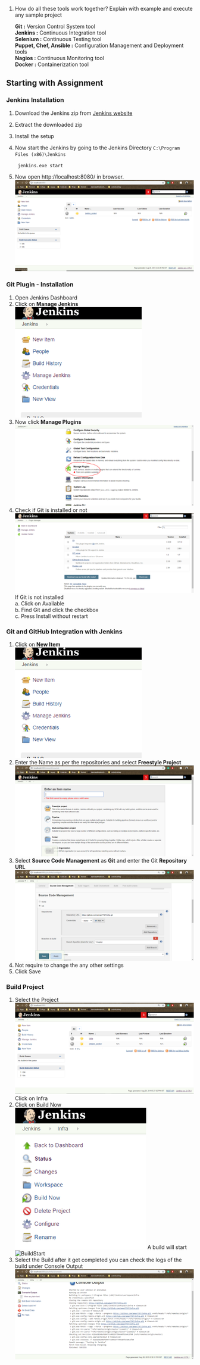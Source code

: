1. How do all these tools work together?  Explain with example and execute any sample project

    **Git :** Version Control System tool    
    **Jenkins :** Continuous Integration tool  
    **Selenium :** Continuous Testing tool  
    **Puppet, Chef, Ansible :** Configuration Management and Deployment tools   
    **Nagios :** Continuous Monitoring tool  
    **Docker :** Containerization tool

## Starting with Assignment

### Jenkins Installation
1. Download the  Jenkins zip from [Jenkins website](https://jenkins.io/)
2. Extract the downloaded zip
3. Install the setup
4. Now start the Jenkins by going to the Jenkins Directory `C:\Program Files (x86)\Jenkins`
    
        jenkins.exe start
5. Now open http://localhost:8080/ in browser.
![InstallationJenkins](https://github.com/aman7797/Infra/blob/master/Assignment%201/img/InstallationJenkins.PNG)

### Git Plugin - Installation
1. Open Jenkins Dashboard
2. Click on **Manage Jenkins**   
![ManageJenkins](https://github.com/aman7797/Infra/blob/master/Assignment%201/img/ManageJenkins.PNG)
3. Now click **Manage Plugins**  
![ManagePlugin](https://github.com/aman7797/Infra/blob/master/Assignment%201/img/ManagePlugin.PNG)
4. Check if Git is installed or not  
![GitPlugin](https://github.com/aman7797/Infra/blob/master/Assignment%201/img/GitPlugin.PNG)
If Git is not installed   
a. Click on Available  
b. Find Git and click the checkbox  
c. Press Install without restart

### Git and GitHub Integration with Jenkins
1. Click on **New Item**  
![ManageJenkins](https://github.com/aman7797/Infra/blob/master/Assignment%201/img/ManageJenkins.PNG)
2. Enter the Name as per the repositories and select **Freestyle Project**  
![ItemName](https://github.com/aman7797/Infra/blob/master/Assignment%201/img/ItemName.PNG)
3. Select **Source Code Management** as **Git** and enter the Git **Repository URL**  
![GitRepo](https://github.com/aman7797/Infra/blob/master/Assignment%201/img/GitRepo.PNG)
4. Not require to change the any other settings
5. Click Save

### Build Project
1. Select the Project  
![SelectProject](https://github.com/aman7797/Infra/blob/master/Assignment%201/img/SelectProject.PNG)
Click on Infra
2. Click on Build Now   
![BuildNow](https://github.com/aman7797/Infra/blob/master/Assignment%201/img/BuildNow.PNG)
A build will start  
![BuildStart](https://github.com/aman7797/Infra/blob/master/Assignment%201\img\BuildStart.PNG)
3. Select the Build after it get completed you can check the logs of the build under Console Output  
![ConsoleOutput](https://github.com/aman7797/Infra/blob/master/Assignment%201/img/ConsoleOutput.PNG)


